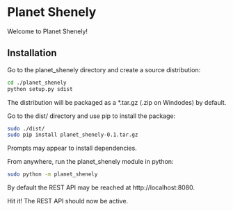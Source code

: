 Planet Shenely
===================

Welcome to Planet Shenely!

Installation
---------------------

Go to the planet_shenely directory and create a source distribution:
```bash
cd ./planet_shenely
python setup.py sdist
```
The distribution will be packaged as a *.tar.gz (.zip on Windodes) by default.

Go to the dist/ directory and use pip to install the package:
```bash
sudo ./dist/
sudo pip install planet_shenely-0.1.tar.gz
```
Prompts may appear to install dependencies.

From anywhere, run the planet_shenely module in python:
```bash
sudo python -m planet_shenely
```
By default the REST API may be reached at http://localhost:8080.

Hit it! The REST API should now be active.

